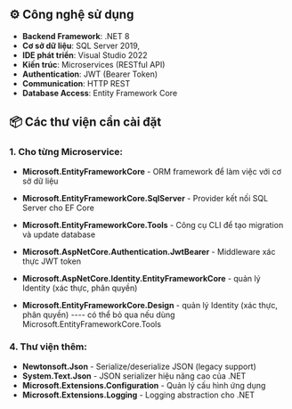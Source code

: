 ## ⚙️ Công nghệ sử dụng
- **Backend Framework**: .NET 8
- **Cơ sở dữ liệu**: SQL Server 2019, 
- **IDE phát triển**: Visual Studio 2022
- **Kiến trúc**: Microservices (RESTful API)
- **Authentication**: JWT (Bearer Token)
- **Communication**: HTTP REST
- **Database Access**: Entity Framework Core


## 📦 Các thư viện cần cài đặt

### 1. Cho từng Microservice:
- **Microsoft.EntityFrameworkCore** - ORM framework để làm việc với cơ sở dữ liệu
- **Microsoft.EntityFrameworkCore.SqlServer** - Provider kết nối SQL Server cho EF Core
- **Microsoft.EntityFrameworkCore.Tools** - Công cụ CLI để tạo migration và update database
- **Microsoft.AspNetCore.Authentication.JwtBearer** - Middleware xác thực JWT token
- **Microsoft.AspNetCore.Identity.EntityFrameworkCore** - quản lý Identity (xác thực, phân quyền)

- **Microsoft.EntityFrameworkCore.Design** - quản lý Identity (xác thực, phân quyền)  ---- có thể bỏ qua nếu dùng Microsoft.EntityFrameworkCore.Tools


### 4. Thư viện thêm:
- **Newtonsoft.Json** - Serialize/deserialize JSON (legacy support)
- **System.Text.Json** - JSON serializer hiệu năng cao của .NET
- **Microsoft.Extensions.Configuration** - Quản lý cấu hình ứng dụng
- **Microsoft.Extensions.Logging** - Logging abstraction cho .NET